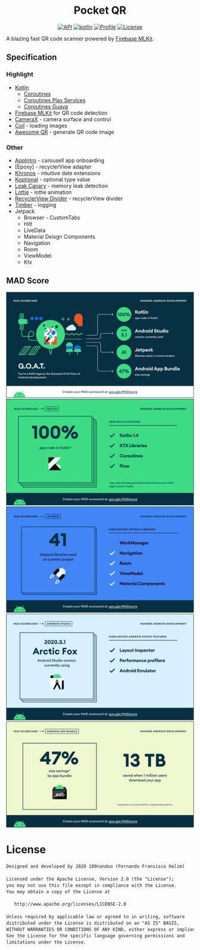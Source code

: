 <h1 align="center">Pocket QR</h1>

<p align="center">
  <a href="https://android-arsenal.com/api?level=21"><img alt="API" src="https://img.shields.io/badge/API-21%2B-brightgreen.svg?style=flat"/></a>
  <a href="./github/kotlin.png"><img alt="kotlin" src="https://img.shields.io/badge/kotlin-100%25-brightgreen"/></a>
  <a href="https://github.com/100nandoo"><img alt="Profile" src="https://img.shields.io/static/v1?label=Github&logo=github&message=100nandoo&color=blue"/></a>
  <a href="https://opensource.org/licenses/Apache-2.0"><img alt="License" src="https://img.shields.io/badge/License-Apache%202.0-blue.svg"/></a>
</p>

A blazing fast QR code scanner powered by [Firebase MLKit].

## Specification
### Highlight
- [Kotlin]
  * [Coroutines]
  * [Coroutines Play Services]
  * [Coroutines Guava]
- [Firebase MLKit] for QR code detection
- [CameraX] - camera surface and control
- [Coil] - loading images
- [Awesome QR] - generate QR code image

### Other
- [AppIntro] - carousell app onboarding
- [Epoxy] - recyclerView adapter
- [Khronos] - intuitive date extensions
- [Koptional] - optional type value
- [Leak Canary] - memory leak detection
- [Lottie] - lottie animation
- [RecyclerView Divider] - recyclerView divider
- [Timber] - logging
- Jetpack
    * Browser - CustomTabs
    * Hilt
    * LiveData
    * Material Deisgn Components
    * Navigation
    * Room
    * ViewModel
    * Ktx


## MAD Score
![summary](./github/summary.png)
![kotlin](./github/kotlin.png)
![jetpack](./github/jetpack.png)
![studio](./github/studio.png)
![studio](./github/app_bundle.png)


# License
```xml
Designed and developed by 2020 100nandoo (Fernando Fransisco Halim)

Licensed under the Apache License, Version 2.0 (the "License");
you may not use this file except in compliance with the License.
You may obtain a copy of the License at

   http://www.apache.org/licenses/LICENSE-2.0

Unless required by applicable law or agreed to in writing, software
distributed under the License is distributed on an "AS IS" BASIS,
WITHOUT WARRANTIES OR CONDITIONS OF ANY KIND, either express or implied.
See the License for the specific language governing permissions and
limitations under the License.
```

[Firebase MLKit]: https://firebase.google.com/docs/ml-kit/android/read-barcodes
<!-- Specification -->
[Kotlin]: https://kotlinlang.org/
[Coroutines]: https://github.com/Kotlin/kotlinx.coroutines
[Coroutines Play Services]: https://github.com/Kotlin/kotlinx.coroutines/tree/master/integration/kotlinx-coroutines-play-services
[Coroutines Guava]: https://github.com/Kotlin/kotlinx.coroutines/tree/master/integration/kotlinx-coroutines-guava
[Awesome QR]: https://github.com/SumiMakito/AwesomeQRCode
[Coil]: https://coil-kt.github.io/coil/
[CameraX]: https://developer.android.com/training/camerax

<!-- Other -->
[AppIntro]: https://github.com/AppIntro/AppIntro
[Epoxy Adapter]: https://github.com/airbnb/epoxy
[Khronos]: http://hotchemi.github.io/khronos/
[Koptional]: https://github.com/gojuno/koptional
[Leak Canary]: https://square.github.io/leakcanary/
[Lottie]: http://airbnb.io/lottie/#/android
[Timber]: https://github.com/JakeWharton/timber
[RecyclerView Divider]: https://github.com/fondesa/recycler-view-divider
